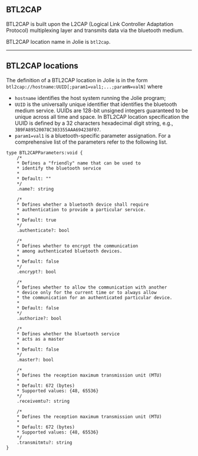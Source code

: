 ## BTL2CAP

BTL2CAP is built upon the L2CAP (Logical Link Controller Adaptation Protocol) multiplexing layer and transmits data via the bluetooth medium.

BTL2CAP location name in Jolie is `btl2cap`. 

---

## BTL2CAP locations

The definition of a BTL2CAP location in Jolie is in the form `btl2cap://hostname:UUID[;param1=val1;...;paramN=valN]` where

- `hostname` identifies the host system running the Jolie program;
- `UUID` is the universally unique identifier that identifies the bluetooth medium service. UUIDs are 128-bit unsigned integers guaranteed to be unique across all time and space. In BTL2CAP location specification the UUID is defined by a 32 characters hexadecimal digit string, e.g., `3B9FA89520078C303355AAA694238F07`.
- `param1=val1` is a bluetooth-specific parameter assignation. For a comprehensive list of the parameters refer to the following list.

<pre><code class="language-jolie code">type BTL2CAPParameters:void {
	/*
	* Defines a "friendly" name that can be used to
	* identify the bluetooth service
	* 
	* Default: ""
	*/
	.name?: string

	/*
	* Defines whether a bluetooth device shall require 
	* authentication to provide a particular service.
	*
	* Default: true
	*/
	.authenticate?: bool

	/*
	* Defines whether to encrypt the communication 
	* among authenticated bluetooth devices.
	*
	* Default: false
	*/
	.encrypt?: bool

	/*
	* Defines whether to allow the communication with another
	* device only for the current time or to always allow
	* the communication for an authenticated particular device.
	*
	* Default: false
	*/
	.authorize?: bool

	/*
	* Defines whether the bluetooth service 
	* acts as a master 
	*
	* Default: false
	*/
	.master?: bool

	/*
	* Defines the reception maximum transmission unit (MTU)
	*
	* Default: 672 (bytes)
	* Supported values: {48, 65536}
	*/
	.receivemtu?: string

	/*
	* Defines the reception maximum transmission unit (MTU)
	*
	* Default: 672 (bytes)
	* Supported values: {48, 65536}
	*/
	.transmitmtu?: string
}
</code></pre>